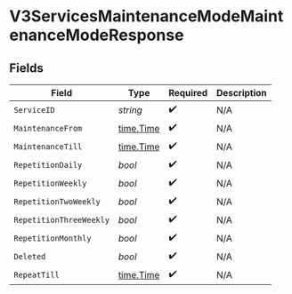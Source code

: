 # V3ServicesMaintenanceModeMaintenanceModeResponse


## Fields

| Field                                     | Type                                      | Required                                  | Description                               |
| ----------------------------------------- | ----------------------------------------- | ----------------------------------------- | ----------------------------------------- |
| `ServiceID`                               | *string*                                  | :heavy_check_mark:                        | N/A                                       |
| `MaintenanceFrom`                         | [time.Time](https://pkg.go.dev/time#Time) | :heavy_check_mark:                        | N/A                                       |
| `MaintenanceTill`                         | [time.Time](https://pkg.go.dev/time#Time) | :heavy_check_mark:                        | N/A                                       |
| `RepetitionDaily`                         | *bool*                                    | :heavy_check_mark:                        | N/A                                       |
| `RepetitionWeekly`                        | *bool*                                    | :heavy_check_mark:                        | N/A                                       |
| `RepetitionTwoWeekly`                     | *bool*                                    | :heavy_check_mark:                        | N/A                                       |
| `RepetitionThreeWeekly`                   | *bool*                                    | :heavy_check_mark:                        | N/A                                       |
| `RepetitionMonthly`                       | *bool*                                    | :heavy_check_mark:                        | N/A                                       |
| `Deleted`                                 | *bool*                                    | :heavy_check_mark:                        | N/A                                       |
| `RepeatTill`                              | [time.Time](https://pkg.go.dev/time#Time) | :heavy_check_mark:                        | N/A                                       |